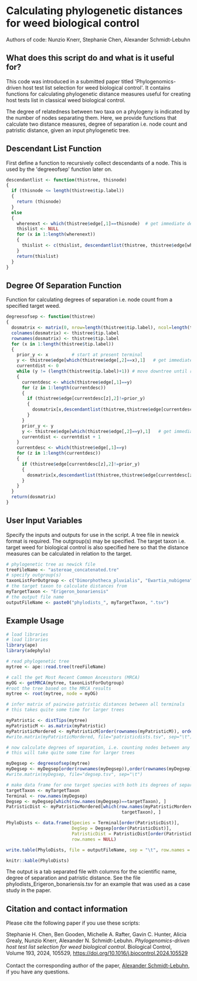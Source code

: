 # Calculating phylogenetic distances for weed biological control

Authors of code: Nunzio Knerr, Stephanie Chen, Alexander Schmidt-Lebuhn

## What does this script do and what is it useful for?

This code was introduced in a submitted paper titled 'Phylogenomics-driven host test list selection for weed biological control'. It contains functions for calculating phylogenetic distance measures useful for creating host tests list in classical weed biological control.

The degree of relatedness between two taxa on a phylogeny is indicated by the number of nodes separating them. Here, we provide functions that calculate two distance measures, degree of separation i.e. node count and patristic distance, given an input phylogenetic tree.

## Descendant List Function

First define a function to recursively collect descendants of a node. This is used by the 'degreeofsep' function later on.

``` {.r .cell-code}
descendantlist <- function(thistree, thisnode)
{
  if (thisnode <= length(thistree$tip.label))
  {
    return (thisnode)
  }
  else
  {
    wherenext <- which(thistree$edge[,1]==thisnode)  # get immediate descendants
    thislist <- NULL
    for (x in 1:length(wherenext))
    {
      thislist <- c(thislist, descendantlist(thistree, thistree$edge[wherenext[x],2]))
    }
    return(thislist)
  }
}
```

## Degree Of Separation Function

Function for calculating degrees of separation i.e. node count from a specified target weed.

``` {.r .cell-code}
degreesofsep <- function(thistree)
{
  dosmatrix <- matrix(0, nrow=length(thistree$tip.label), ncol=length(thistree$tip.label))
  colnames(dosmatrix) <- thistree$tip.label
  rownames(dosmatrix) <- thistree$tip.label
  for (x in 1:length(thistree$tip.label))
  {
    prior_y <- x         # start at present terminal
    y <- thistree$edge[which(thistree$edge[,2]==x),1]   # get immediately ancestral node
    currentdist <- 0
    while (y != (length(thistree$tip.label)+1)) # move downtree until root node is found
    {
      currentdesc <- which(thistree$edge[,1]==y)
      for (z in 1:length(currentdesc))
      {
        if (thistree$edge[currentdesc[z],2]!=prior_y)
        {
          dosmatrix[x,descendantlist(thistree,thistree$edge[currentdesc[z],2])] <- currentdist
        }
      }
      prior_y <- y
      y <- thistree$edge[which(thistree$edge[,2]==y),1]   # get immediately ancestral node
      currentdist <- currentdist + 1
    }
    currentdesc <- which(thistree$edge[,1]==y)
    for (z in 1:length(currentdesc))
    {
      if (thistree$edge[currentdesc[z],2]!=prior_y)
      {
        dosmatrix[x,descendantlist(thistree,thistree$edge[currentdesc[z],2])] <- currentdist
      }
    }
  }
  return(dosmatrix)
}
```

## User Input Variables

Specify the inputs and outputs for use in the script. A tree file in newick format is required. The outgroup(s) may be specified. The target taxon i.e. target weed for biological control is also specified here so that the distance measures can be calculated in relation to the target.

``` {.r .cell-code}
# phylogenetic tree as newick file
treeFileName <- "astereae_concatenated.tre"
# specify outgroup(s)
taxonListForOutgroup <- c("Dimorphotheca_pluvialis", "Ewartia_nubigena", "Abrotanella_nivigena","Cotula_coronopifolia") 
# the target taxon to calculate distances from
myTargetTaxon <- "Erigeron_bonariensis"
# the output file name
outputFileName <- paste0("phylodists_", myTargetTaxon, ".tsv")
```

## Example Usage

``` {.r .cell-code}
# load libraries
# load libraries
library(ape)
library(adephylo)

# read phylogenetic tree
mytree <- ape::read.tree(treeFileName)

# call the get Most Recent Common Ancesstors (MRCA)
myOG <- getMRCA(mytree, taxonListForOutgroup)
#root the tree based on the MRCA results
mytree <- root(mytree, node = myOG)

# infer matrix of pairwise patristic distances between all terminals
# this takes quite some time for larger trees

myPatristic <- distTips(mytree)
myPatristicM <- as.matrix(myPatristic)
myPatristicMordered <- myPatristicM[order(rownames(myPatristicM)), order(rownames(myPatristicM))]
#write.matrix(myPatristicMordered, file="patristicdists.tsv", sep="\t")

# now calculate degrees of separation, i.e. counting nodes between any terminal and its ancestral lineage splits
# this will take quite some time for larger trees

myDegsep <- degreesofsep(mytree)
myDegsep <- myDegsep[order(rownames(myDegsep)),order(rownames(myDegsep))]
#write.matrix(myDegsep, file="degsep.tsv", sep="\t")

# make data frame for one target species with both its degrees of separation and patristic distances
targetTaxon <- myTargetTaxon
Terminal <- row.names(myDegsep)
Degsep <- myDegsep[which(row.names(myDegsep)==targetTaxon), ]
PatristicDist <- myPatristicMordered[which(row.names(myPatristicMordered) ==
                                            targetTaxon), ]

PhyloDists <- data.frame(Species = Terminal[order(PatristicDist)], 
                         DegSep = Degsep[order(PatristicDist)], 
                         PatristicDist = PatristicDist[order(PatristicDist)],
                         row.names = NULL)

write.table(PhyloDists, file = outputFileName, sep = "\t", row.names = FALSE)

knitr::kable(PhyloDists)
```

The output is a tab separated file with columns for the scientific name, degree of separation and patristic distance. See the file phylodists_Erigeron_bonariensis.tsv for an example that was used as a case study in the paper.

## Citation and contact information

Please cite the following paper if you use these scripts:

Stephanie H. Chen, Ben Gooden, Michelle A. Rafter, Gavin C. Hunter, Alicia Grealy, Nunzio Knerr, Alexander N. Schmidt-Lebuhn. *Phylogenomics-driven host test list selection for weed biological control*. Biological Control, Volume 193, 2024, 105529, <https://doi.org/10.1016/j.biocontrol.2024.105529>[\
\
](#0)Contact the corresponding author of the paper, [Alexander Schmidt-Lebuhn](mailto:alexander.s-l@csiro.au), if you have any questions.
